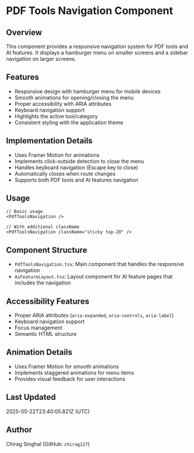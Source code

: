 # PDF Tools Navigation Component

## Overview
This component provides a responsive navigation system for PDF tools and AI features. It displays a hamburger menu on smaller screens and a sidebar navigation on larger screens.

## Features
- Responsive design with hamburger menu for mobile devices
- Smooth animations for opening/closing the menu
- Proper accessibility with ARIA attributes
- Keyboard navigation support
- Highlights the active tool/category
- Consistent styling with the application theme

## Implementation Details
- Uses Framer Motion for animations
- Implements click-outside detection to close the menu
- Handles keyboard navigation (Escape key to close)
- Automatically closes when route changes
- Supports both PDF tools and AI features navigation

## Usage
```tsx
// Basic usage
<PdfToolsNavigation />

// With additional className
<PdfToolsNavigation className="sticky top-20" />
```

## Component Structure
- `PdfToolsNavigation.tsx`: Main component that handles the responsive navigation
- `AiFeatureLayout.tsx`: Layout component for AI feature pages that includes the navigation

## Accessibility Features
- Proper ARIA attributes (`aria-expanded`, `aria-controls`, `aria-label`)
- Keyboard navigation support
- Focus management
- Semantic HTML structure

## Animation Details
- Uses Framer Motion for smooth animations
- Implements staggered animations for menu items
- Provides visual feedback for user interactions

## Last Updated
2025-05-22T23:40:05.821Z (UTC)

## Author
Chirag Singhal (GitHub: `chirag127`)
